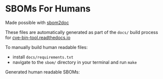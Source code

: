 
# SBOMs For Humans

Made possible with [sbom2doc](https://github.com/anthonyharrison/sbom2doc)

These files are automatically generated as part of the `docs/` build process for [cve-bin-tool.readthedocs.io](https://cve-bin-tool.readthedocs.io)

To manually build human readable files:
- install `docs/requirements.txt`
- navigate to the `sbom/` directory in your terminal and run `make`

Generated human readable SBOMs:

